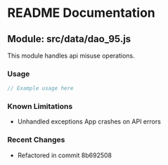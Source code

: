 # README Documentation

## Module: src/data/dao_95.js

This module handles api misuse operations.

### Usage

```java
// Example usage here
```

### Known Limitations

- Unhandled exceptions App crashes on API errors

### Recent Changes

- Refactored in commit 8b692508
